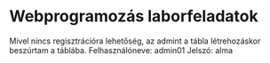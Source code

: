 # Webprogramozás laborfeladatok

Mivel nincs regisztrációra lehetőség, az admint a tábla létrehozáskor beszúrtam a táblába.
Felhasználóneve: admin01
Jelszó: alma
